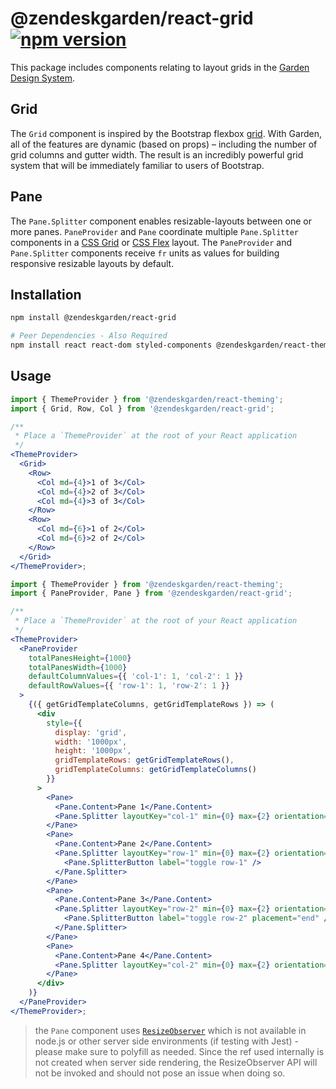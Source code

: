 # @zendeskgarden/react-grid [![npm version](https://flat.badgen.net/npm/v/@zendeskgarden/react-grid)](https://www.npmjs.com/package/@zendeskgarden/react-grid)

This package includes components relating to layout grids in the
[Garden Design System](https://zendeskgarden.github.io/).

## Grid

The `Grid` component is inspired by the Bootstrap flexbox
[grid](https://getbootstrap.com/docs/4.3/layout/grid/). With Garden, all of
the features are dynamic (based on props) – including the number of grid
columns and gutter width. The result is an incredibly powerful grid system
that will be immediately familiar to users of Bootstrap.

## Pane

The `Pane.Splitter` component enables resizable-layouts between one or
more panes. `PaneProvider` and `Pane`
coordinate multiple `Pane.Splitter` components in a
[CSS Grid](https://developer.mozilla.org/en-US/docs/Web/CSS/CSS_Grid_Layout) or
[CSS Flex](https://developer.mozilla.org/en-US/docs/Web/CSS/CSS_Flexible_Box_Layout)
layout. The `PaneProvider` and `Pane.Splitter` components receive `fr` units as
values for building responsive resizable layouts by default.

## Installation

```sh
npm install @zendeskgarden/react-grid

# Peer Dependencies - Also Required
npm install react react-dom styled-components @zendeskgarden/react-theming
```

## Usage

```jsx
import { ThemeProvider } from '@zendeskgarden/react-theming';
import { Grid, Row, Col } from '@zendeskgarden/react-grid';

/**
 * Place a `ThemeProvider` at the root of your React application
 */
<ThemeProvider>
  <Grid>
    <Row>
      <Col md={4}>1 of 3</Col>
      <Col md={4}>2 of 3</Col>
      <Col md={4}>3 of 3</Col>
    </Row>
    <Row>
      <Col md={6}>1 of 2</Col>
      <Col md={6}>2 of 2</Col>
    </Row>
  </Grid>
</ThemeProvider>;
```

```jsx
import { ThemeProvider } from '@zendeskgarden/react-theming';
import { PaneProvider, Pane } from '@zendeskgarden/react-grid';

/**
 * Place a `ThemeProvider` at the root of your React application
 */
<ThemeProvider>
  <PaneProvider
    totalPanesHeight={1000}
    totalPanesWidth={1000}
    defaultColumnValues={{ 'col-1': 1, 'col-2': 1 }}
    defaultRowValues={{ 'row-1': 1, 'row-2': 1 }}
  >
    {({ getGridTemplateColumns, getGridTemplateRows }) => (
      <div
        style={{
          display: 'grid',
          width: '1000px',
          height: '1000px',
          gridTemplateRows: getGridTemplateRows(),
          gridTemplateColumns: getGridTemplateColumns()
        }}
      >
        <Pane>
          <Pane.Content>Pane 1</Pane.Content>
          <Pane.Splitter layoutKey="col-1" min={0} max={2} orientation="end" />
        </Pane>
        <Pane>
          <Pane.Content>Pane 2</Pane.Content>
          <Pane.Splitter layoutKey="row-1" min={0} max={2} orientation="bottom">
            <Pane.SplitterButton label="toggle row-1" />
          </Pane.Splitter>
        </Pane>
        <Pane>
          <Pane.Content>Pane 3</Pane.Content>
          <Pane.Splitter layoutKey="row-2" min={0} max={2} orientation="top">
            <Pane.SplitterButton label="toggle row-2" placement="end" />
          </Pane.Splitter>
        </Pane>
        <Pane>
          <Pane.Content>Pane 4</Pane.Content>
          <Pane.Splitter layoutKey="col-2" min={0} max={2} orientation="start" />
        </Pane>
      </div>
    )}
  </PaneProvider>
</ThemeProvider>;
```

> the `Pane` component uses [`ResizeObserver`](https://developer.mozilla.org/en-US/docs/Web/API/Resize_Observer_API)
> which is not available in node.js or other server side environments (if testing with Jest) - please
> make sure to polyfill as needed. Since the ref used internally is not created when server side rendering,
> the ResizeObserver API will not be invoked and should not pose an issue when doing so.

